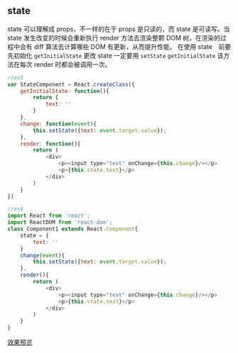 ## state
state 可以理解成 props，不一样的在于 props 是只读的，而 state 是可读写。当 state 发生改变的时候会重新执行 render 方法去渲染整颗 DOM 树，在渲染的过程中会有 diff 算法去计算哪些 DOM 有更新，从而提升性能。
在使用 state　前要先初始化 `getInitialState`
更改 state 一定要用 `setState`
`getInitialState` 该方法在每次 render 时都会被调用一次。
```javascript
//es5
var StateComponent = React.createClass({
    getInitialState: function(){
        return {
            text: ''
        }
    },
    change: function(event){
        this.setState({text: event.target.value});
    },
    render: function(){
        return (
            <div>
                <p><input type="text" onChange={this.change}/></p>
                <p>{this.state.text}</p>
            </div>
        )
    }
}) 

//es6
import React from 'react';
import ReactDOM from 'react-dom';
class Component1 extends React.Component{
    state = {
        text: ''
    }
    change(event){
        this.setState({text: event.target.value});
    },
    render(){
        return (
            <div>
                <p><input type="text" onChange={this.change}/></p>
                <p>{this.state.text}</p>
            </div>
        )
    }
}
```
[效果预览](https://wscats.github.io/react-tutorial/react/component/src/state/state.html)

